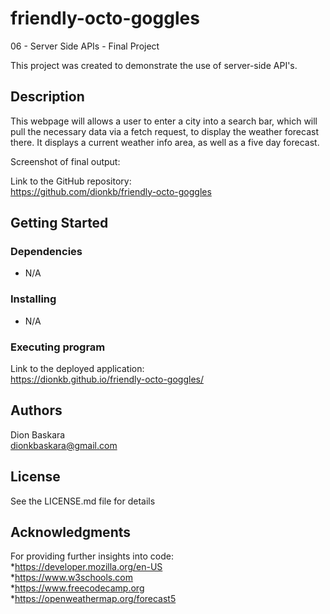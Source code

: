 # friendly-octo-goggles
06 - Server Side APIs - Final Project

This project was created to demonstrate the use of server-side API's.

## Description

This webpage will allows a user to enter a city into a search bar, which will pull the necessary data via a fetch request, to display the weather forecast there. It displays a current weather info area, as well as a five day forecast.

Screenshot of final output:   


Link to the GitHub repository:  
https://github.com/dionkb/friendly-octo-goggles

## Getting Started

### Dependencies

* N/A

### Installing

* N/A

### Executing program

Link to the deployed application:    
https://dionkb.github.io/friendly-octo-goggles/

## Authors

Dion Baskara  
dionkbaskara@gmail.com

## License

See the LICENSE.md file for details

## Acknowledgments

For providing further insights into code:    
*https://developer.mozilla.org/en-US  
*https://www.w3schools.com  
*https://www.freecodecamp.org  
*https://openweathermap.org/forecast5
